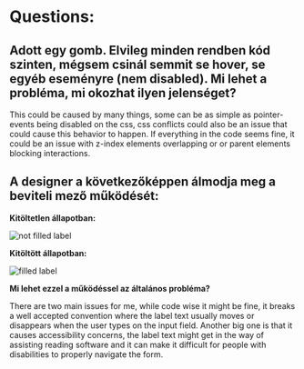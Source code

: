 # Questions:

## Adott egy gomb. Elvileg minden rendben kód szinten, mégsem csinál semmit se hover, se egyéb eseményre (nem disabled). Mi lehet a probléma, mi okozhat ilyen jelenséget?

This could be caused by many things, some can be as simple as pointer-events being disabled on the css, css conflicts could also be an issue that could cause this behavior to happen. If everything in the code seems fine, it could be an issue with z-index elements overlapping or or parent elements blocking interactions.

## A designer a következőképpen álmodja meg a beviteli mező működését:

**Kitöltetlen állapotban:**

![not filled label](https://comnica.hu/wp-content/uploads/2024/10/Gomb1.png)

**Kitöltött állapotban:**

![filled label](https://comnica.hu/wp-content/uploads/2024/10/Gomb-2.png)

**Mi lehet ezzel a működéssel az általános probléma?**

There are two main issues for me, while code wise it might be fine, it breaks a well accepted convention where
the label text usually moves or disappears when the user types on the input field. Another big one is that it
causes accessibility concerns, the label text might get in the way of assisting reading software and it can make it
difficult for people with disabilities to properly navigate the form.
